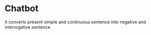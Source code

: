 # Chatbot
It converts present simple and continuous sentence into negative and interrogative sentence
